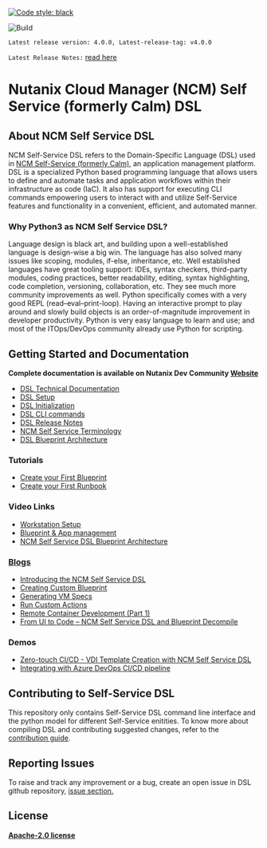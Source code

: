 [![Code style: black](https://img.shields.io/badge/code%20style-black-000000.svg)](https://github.com/ambv/black)

![Build](https://github.com/nutanix/calm-dsl/workflows/Setup%20&%20build%20calm-dsl/badge.svg)

`Latest release version: 4.0.0, Latest-release-tag: v4.0.0`

`Latest Release Notes:` [read here](release-notes/4.0.0)


# Nutanix Cloud Manager (NCM) Self Service (formerly Calm) DSL

## About NCM Self Service DSL

NCM Self-Service DSL refers to the Domain-Specific Language (DSL) used in [NCM Self-Service (formerly Calm)](https://www.nutanix.com/products/cloud-manager/self-service), an application management platform. DSL is a specialized Python based programming language that allows users to define and automate tasks and application workflows within their infrastructure as code (IaC). It also has support for executing CLI commands empowering users to interact with and utilize Self-Service features and functionality in a convenient, efficient, and automated manner. 

### Why Python3 as NCM Self Service DSL?

Language design is black art, and building upon a well-established language is design-wise a big win. The language has also solved many issues like scoping, modules, if-else, inheritance, etc. Well established languages have great tooling support: IDEs, syntax checkers, third-party modules, coding practices, better readability, editing, syntax highlighting, code completion, versioning, collaboration, etc. They see much more community improvements as well. Python specifically comes with a very good REPL (read–eval–print-loop). Having an interactive prompt to play around and slowly build objects is an order-of-magnitude improvement in developer productivity. Python is very easy language to learn and use; and most of the ITOps/DevOps community already use Python for scripting.

## Getting Started and Documentation

**Complete documentation is available on Nutanix Dev Community [Website](https://www.nutanix.dev/self-service-dsl/)**

 - [DSL Technical Documentation](https://www.nutanix.dev/docs/self-service-dsl/)
 - [DSL Setup](https://www.nutanix.dev/docs/self-service-dsl/setup/)
 - [DSL Initialization](https://www.nutanix.dev/docs/self-service-dsl/initialization/)
 - [DSL CLI commands](https://www.nutanix.dev/docs/self-service-dsl/getting-started/commands/)
 - [DSL Release Notes](https://github.com/nutanix/calm-dsl/tree/master/release-notes)
 - [NCM Self Service Terminology](docs/01-Calm-Terminology/)
 - [DSL Blueprint Architecture](https://www.nutanix.dev/docs/self-service-dsl/models/Blueprint/)

 ### Tutorials
 - [Create your First Blueprint](https://www.nutanix.dev/docs/self-service-dsl/tutorial/first_blueprint/)
 - [Create your First Runbook](https://www.nutanix.dev/docs/self-service-dsl/tutorial/first_runbook/)

### Video Links
 - [Workstation Setup](https://youtu.be/uIZmHQhioZg)
 - [Blueprint & App management](https://youtu.be/jb-ZllhaROs)
 - [NCM Self Service DSL Blueprint Architecture](https://youtu.be/Y-6eq91rtSw)

### [Blogs](https://www.nutanix.dev/calm-dsl/)
 - [Introducing the NCM Self Service DSL](https://www.nutanix.dev/2020/03/17/introducing-the-nutanix-calm-dsl/)
 - [Creating Custom Blueprint](https://www.nutanix.dev/2020/03/30/nutanix-calm-dsl-creating-custom-blueprint/)
 - [Generating VM Specs](https://www.nutanix.dev/2020/04/06/nutanix-calm-dsl-generating-vm-specs/)
 - [Run Custom Actions](https://www.nutanix.dev/2020/04/17/nutanix-calm-dsl-run-custom-actions/)
 - [Remote Container Development (Part 1)](https://www.nutanix.dev/2020/04/24/nutanix-calm-dsl-remote-container-development-part-1/)
 - [From UI to Code – NCM Self Service DSL and Blueprint Decompile](https://www.nutanix.dev/2020/07/20/from-ui-to-code-calm-dsl-and-blueprint-decompile/)

### Demos
 - [Zero-touch CI/CD - VDI Template Creation with NCM Self Service DSL](https://youtu.be/5k_K7idGxsI)
 - [Integrating with Azure DevOps CI/CD pipeline](https://youtu.be/496bvlIi4pk)

## Contributing to Self-Service DSL

This repository only contains Self-Service DSL command line interface and the python model for different Self-Service enitities. To know more about compiling DSL and contributing suggested changes, refer to the [contribution guide](https://www.nutanix.dev/docs/self-service-dsl/contributions/).

## Reporting Issues

To raise and track any improvement or a bug, create an open issue in DSL github repository, [issue section.](https://github.com/nutanix/calm-dsl/issues)

## License

**[Apache-2.0 license](https://github.com/nutanix/calm-dsl/blob/master/LICENSE)**